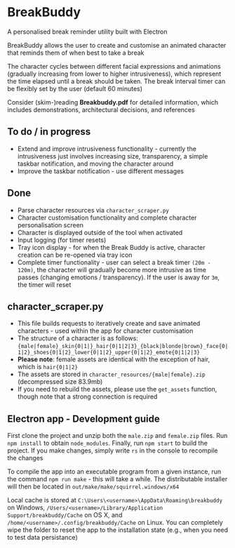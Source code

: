 # BreakBuddy
A personalised break reminder utility built with Electron

BreakBuddy allows the user to create and customise an animated character that reminds them of when best to take a break

The character cycles between different facial expressions and animations (gradually increasing from lower to higher intrusiveness), which represent the time elapsed until a break should be taken. The break interval timer can be flexibly set by the user (default 60 minutes)

Consider (skim-)reading **Breakbuddy.pdf** for detailed information, which includes demonstrations, architectural decisions, and references

## To do / in progress
* Extend and improve intrusiveness functionality - currently the intrusiveness just involves increasing size, transparency, a simple taskbar notification, and moving the character around
* Improve the taskbar notification - use different messages

## Done
* Parse character resources via `character_scraper.py`
* Character customisation functionality and complete character personalisation screen
* Character is displayed outside of the tool when activated
* Input logging (for timer resets)
* Tray icon display - for when the Break Buddy is active, character creation can be re-opened via tray icon
* Complete timer functionality - user can select a break timer `(20m - 120m)`, the character will gradually become more intrusive as time passes (changing emotions / transparency). If the user is away for `3m`, the timer will reset

## character_scraper.py
* This file builds requests to iteratively create and save animated characters - used within the app for character customisation
* The structure of a character is as follows: `{male|female}_skin{0|1|}_hair{0|1|2|3}_{black|blonde|brown}_face{0|1|2}_shoes{0|1|2}_lower{0|1|2}_upper{0|1|2}_emote{0|1|2|3}`
* **Please note**: female assets are identical with the exception of hair, which is `hair{0|1|2}`
* The assets are stored in `character_resources/{male|female}.zip` (decompressed size 83.9mb)
* If you need to rebuild the assets, please use the `get_assets` function, though note that a strong connection is required

## Electron app - Development guide
First clone the project and unzip both the `male.zip` and `female.zip` files. Run `npm install` to obtain `node_modules`. Finally, run `npm start` to build the project. If you make changes, simply write `rs` in the console to recompile the changes

To compile the app into an executable program from a given instance, run the command `npm run make` - this will take a while. The distributable installer will then be located in `out/make/make/squirrel.windows/x64`

Local cache is stored at `C:\Users\<username>\AppData\Roaming\breakbuddy` on Windows, `/Users/<username>/Library/Application Support/breakbuddy/Cache` on OS X, and `/home/<username>/.config/breakbuddy/Cache` on Linux. You can completely wipe the folder to reset the app to the installation state (e.g., when you need to test data persistance)
